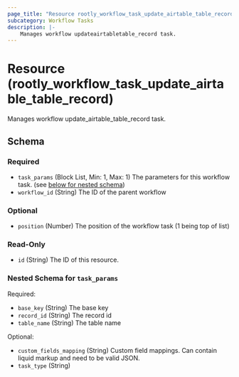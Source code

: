 ```yaml
---
page_title: "Resource rootly_workflow_task_update_airtable_table_record - terraform-provider-rootly"
subcategory: Workflow Tasks
description: |-
    Manages workflow updateairtabletable_record task.
---
```


# Resource (rootly_workflow_task_update_airtable_table_record)

Manages workflow update_airtable_table_record task.



<!-- schema generated by tfplugindocs -->
## Schema

### Required

- `task_params` (Block List, Min: 1, Max: 1) The parameters for this workflow task. (see [below for nested schema](#nestedblock--task_params))
- `workflow_id` (String) The ID of the parent workflow

### Optional

- `position` (Number) The position of the workflow task (1 being top of list)

### Read-Only

- `id` (String) The ID of this resource.

<a id="nestedblock--task_params"></a>
### Nested Schema for `task_params`

Required:

- `base_key` (String) The base key
- `record_id` (String) The record id
- `table_name` (String) The table name

Optional:

- `custom_fields_mapping` (String) Custom field mappings. Can contain liquid markup and need to be valid JSON.
- `task_type` (String)
